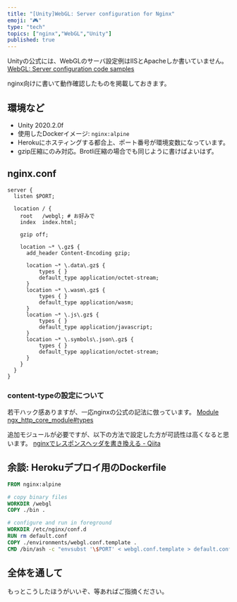 ```yaml
---
title: "[Unity]WebGL: Server configuration for Nginx"
emoji: "🎮"
type: "tech"
topics: ["nginx","WebGL","Unity"]
published: true
---
```

Unityの公式には、WebGLのサーバ設定例はIISとApacheしか書いていません。
[WebGL: Server configuration code samples](https://docs.unity3d.com/2020.2/Documentation/Manual/webgl-server-configuration-code-samples.html)

nginx向けに書いて動作確認したものを掲載しておきます。

## 環境など

- Unity 2020.2.0f
- 使用したDockerイメージ: `nginx:alpine`
- Herokuにホスティングする都合上、ポート番号が環境変数になっています。
- gzip圧縮にのみ対応。Brotli圧縮の場合でも同じように書けばよいはず。

## nginx.conf

```nginx
server {
  listen $PORT;

  location / {
    root   /webgl; # お好みで
    index  index.html;

    gzip off;

    location ~* \.gz$ {
      add_header Content-Encoding gzip;

      location ~* \.data\.gz$ {
          types { }
          default_type application/octet-stream;
      }
      location ~* \.wasm\.gz$ {
          types { }
          default_type application/wasm;
      }
      location ~* \.js\.gz$ {
          types { }
          default_type application/javascript;
      }
      location ~* \.symbols\.json\.gz$ {
          types { }
          default_type application/octet-stream;
      }
    }
  }
}
```

### content-typeの設定について

若干ハック感ありますが、一応nginxの公式の記法に倣っています。
[Module ngx_http_core_module#types](http://nginx.org/en/docs/http/ngx_http_core_module.html#types)

追加モジュールが必要ですが、以下の方法で設定した方が可読性は高くなると思います。
[nginxでレスポンスヘッダを書き換える - Qiita](https://qiita.com/reiki4040/items/218438c6e32ba585fd99)

## 余談: Herokuデプロイ用のDockerfile

```dockerfile
FROM nginx:alpine

# copy binary files
WORKDIR /webgl
COPY ./bin .

# configure and run in foreground
WORKDIR /etc/nginx/conf.d
RUN rm default.conf
COPY ./environments/webgl.conf.template .
CMD /bin/ash -c "envsubst '\$PORT' < webgl.conf.template > default.conf" && /usr/sbin/nginx -g "daemon off;"
```

## 全体を通して

もっとこうしたほうがいいぞ、等あればご指摘ください。
